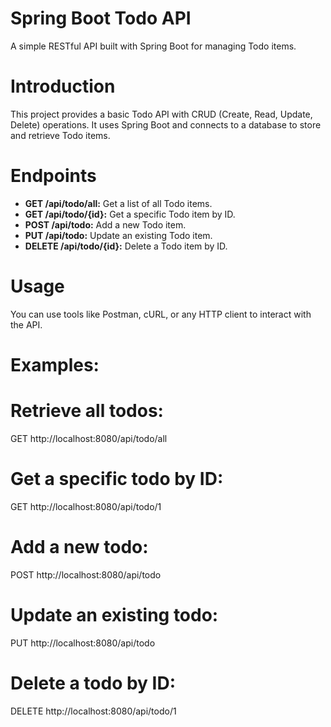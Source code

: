 # Spring Boot Todo API

A simple RESTful API built with Spring Boot for managing Todo items.

# Introduction

This project provides a basic Todo API with CRUD (Create, Read, Update, Delete) operations. It uses Spring Boot and connects to a database to store and retrieve Todo items.

# Endpoints

- **GET /api/todo/all:** Get a list of all Todo items.
- **GET /api/todo/{id}:** Get a specific Todo item by ID.
- **POST /api/todo:** Add a new Todo item.
- **PUT /api/todo:** Update an existing Todo item.
- **DELETE /api/todo/{id}:** Delete a Todo item by ID.

# Usage
You can use tools like Postman, cURL, or any HTTP client to interact with the API.

# Examples:
# Retrieve all todos:
GET http://localhost:8080/api/todo/all

# Get a specific todo by ID:
GET http://localhost:8080/api/todo/1

# Add a new todo:
POST http://localhost:8080/api/todo

# Update an existing todo:
PUT http://localhost:8080/api/todo

# Delete a todo by ID:
DELETE http://localhost:8080/api/todo/1







